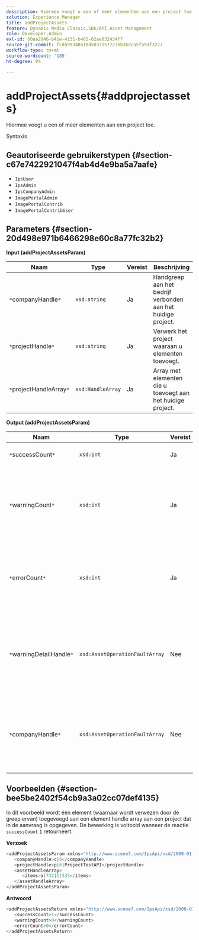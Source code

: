 ```yaml
---
description: Hiermee voegt u een of meer elementen aan een project toe.
solution: Experience Manager
title: addProjectAssets
feature: Dynamic Media Classic,SDK/API,Asset Management
role: Developer,Admin
exl-id: 60aa2846-b41e-4131-b465-82aa832434f7
source-git-commit: fcda99340a18d5037157723bb3bdca5fa9df3277
workflow-type: tm+mt
source-wordcount: '185'
ht-degree: 0%

---
```


# addProjectAssets{#addprojectassets}

Hiermee voegt u een of meer elementen aan een project toe.

Syntaxis

## Geautoriseerde gebruikerstypen {#section-c67e7422921047f4ab4d4e9ba5a7aafe}

* `IpsUser`
* `IpsAdmin`
* `IpsCompanyAdmin`
* `ImagePortalAdmin`
* `ImagePortalContrib`
* `ImagePortalContribUser`

## Parameters {#section-20d498e971b6466298e60c8a77fc32b2}

**Input (addProjectAssetsParam)**

| Naam | Type | Vereist | Beschrijving |
|---|---|---|---|
| `*`companyHandle`*` | `xsd:string` | Ja | Handgreep aan het bedrijf verbonden aan het huidige project. |
| `*`projectHandle`*` | `xsd:string` | Ja | Verwerk het project waaraan u elementen toevoegt. |
| `*`projectHandleArray`*` | `xsd:HandleArray` | Ja | Array met elementen die u toevoegt aan het huidige project. |

**Output (addProjectAssetsParam)**

| Naam | Type | Vereist | Beschrijving |
|---|---|---|---|
| `*`successCount`*` | `xsd:int` | Ja | Het aantal elementen dat is toegevoegd. |
| `*`warningCount`*` | `xsd:int` | Ja | Het aantal waarschuwingen dat wordt gegenereerd wanneer de bewerking heeft geprobeerd elementen aan een project toe te voegen. |
| `*`errorCount`*` | `xsd:int` | Ja | Het aantal fouten dat is gegenereerd toen de bewerking probeerde elementen toe te voegen aan een project. |
| `*`warningDetailHandle`*` | `xsd:AssetOperationFaultArray` | Nee | Array met waarschuwingen die door elementen worden gegenereerd wanneer de bewerking probeerde deze aan een project toe te voegen. |
| `*`companyHandle`*` | `xsd:AssetOperationFaultArray` | Nee | Array met fouten die door elementen worden gegenereerd wanneer de bewerking probeerde deze toe te voegen aan een project. |

## Voorbeelden {#section-bee5be2402f54cb9a3a02cc07def4135}

In dit voorbeeld wordt één element (waarnaar wordt verwezen door de greep ervan) toegevoegd aan een element handle array aan een project dat in de aanvraag is opgegeven. De bewerking is voltooid wanneer de reactie `successCount` `1` retourneert.

**Verzoek**

```java
<addProjectAssetsParam xmlns="http://www.scene7.com/IpsApi/xsd/2008-01-15">
   <companyHandle>c|6</companyHandle>
   <projectHandle>p|6|ProjectTestAPI</projectHandle>
   <assetHandleArray>
      <items>a|732|1|535</items>
   </assetHandleArray>
</addProjectAssetsParam>
```

**Antwoord**

```java
<addProjectAssetsReturn xmlns="http://www.scene7.com/IpsApi/xsd/2008-01-15">
   <successCount>1</successCount>
   <warningCount>0</warningCount>
   <errorCount>0</errorCount>
</addProjectAssetsReturn>
```
